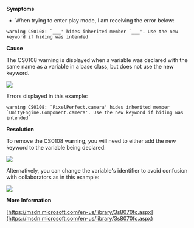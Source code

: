 

**Symptoms**


- When trying to enter play mode, I am receiving the error below:


```
warning CS0108: `___' hides inherited member `___'. Use the new keyword if hiding was intended
```


**Cause**



The CS0108 warning is displayed when a variable was declared with the same name as a variable in a base class, but does not use the new keyword.



![](/hc/en-us/article_attachments/202268956/CS0108_a.png)



Errors displayed in this example:


```
warning CS0108: `PixelPerfect.camera' hides inherited member `UnityEngine.Component.camera'. Use the new keyword if hiding was intended
```


**Resolution**



To remove the CS0108 warning, you will need to either add the new keyword to the variable being declared:



![](/hc/en-us/article_attachments/202441083/CS0108_b.png)



Alternatively, you can change the variable's identifier to avoid confusion with collaborators as in this example:



![](/hc/en-us/article_attachments/202356876/CS0108_c.png)



**More Information**



[https://msdn.microsoft.com/en-us/library/3s8070fc.aspx](https://msdn.microsoft.com/en-us/library/3s8070fc.aspx)





